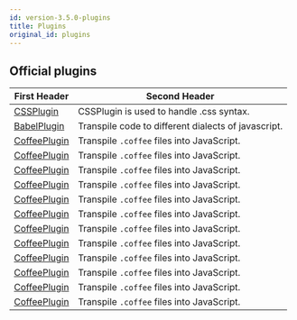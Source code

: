 ```yaml
---
id: version-3.5.0-plugins
title: Plugins
original_id: plugins
---
```


## Official plugins

| First Header                                | Second Header                                       |
| ------------------------------------------- | --------------------------------------------------- |
| [CSSPlugin](/docs/plugins/css-plugin)       | CSSPlugin is used to handle .css syntax.            |
| [BabelPlugin](/docs/plugins/babel-plugin)   | Transpile code to different dialects of javascript. |
| [CoffeePlugin](/docs/plugins/coffee-plugin) | Transpile `.coffee` files into JavaScript.          |
| [CoffeePlugin](/docs/plugins/coffee-plugin) | Transpile `.coffee` files into JavaScript.          |
| [CoffeePlugin](/docs/plugins/coffee-plugin) | Transpile `.coffee` files into JavaScript.          |
| [CoffeePlugin](/docs/plugins/coffee-plugin) | Transpile `.coffee` files into JavaScript.          |
| [CoffeePlugin](/docs/plugins/coffee-plugin) | Transpile `.coffee` files into JavaScript.          |
| [CoffeePlugin](/docs/plugins/coffee-plugin) | Transpile `.coffee` files into JavaScript.          |
| [CoffeePlugin](/docs/plugins/coffee-plugin) | Transpile `.coffee` files into JavaScript.          |
| [CoffeePlugin](/docs/plugins/coffee-plugin) | Transpile `.coffee` files into JavaScript.          |
| [CoffeePlugin](/docs/plugins/coffee-plugin) | Transpile `.coffee` files into JavaScript.          |
| [CoffeePlugin](/docs/plugins/coffee-plugin) | Transpile `.coffee` files into JavaScript.          |
| [CoffeePlugin](/docs/plugins/coffee-plugin) | Transpile `.coffee` files into JavaScript.          |
| [CoffeePlugin](/docs/plugins/coffee-plugin) | Transpile `.coffee` files into JavaScript.          |
